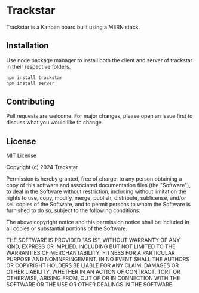 # Trackstar

Trackstar is a Kanban board built using a MERN stack.

## Installation

Use node package manager to install both the client and server of trackstar in their respective folders.

```bash
npm install trackstar
npm install server
```

## Contributing

Pull requests are welcome. For major changes, please open an issue first
to discuss what you would like to change.

## License

MIT License

Copyright (c) 2024 Trackstar

Permission is hereby granted, free of charge, to any person obtaining a copy
of this software and associated documentation files (the "Software"), to deal
in the Software without restriction, including without limitation the rights
to use, copy, modify, merge, publish, distribute, sublicense, and/or sell
copies of the Software, and to permit persons to whom the Software is
furnished to do so, subject to the following conditions:

The above copyright notice and this permission notice shall be included in all
copies or substantial portions of the Software.

THE SOFTWARE IS PROVIDED "AS IS", WITHOUT WARRANTY OF ANY KIND, EXPRESS OR
IMPLIED, INCLUDING BUT NOT LIMITED TO THE WARRANTIES OF MERCHANTABILITY,
FITNESS FOR A PARTICULAR PURPOSE AND NONINFRINGEMENT. IN NO EVENT SHALL THE
AUTHORS OR COPYRIGHT HOLDERS BE LIABLE FOR ANY CLAIM, DAMAGES OR OTHER
LIABILITY, WHETHER IN AN ACTION OF CONTRACT, TORT OR OTHERWISE, ARISING FROM,
OUT OF OR IN CONNECTION WITH THE SOFTWARE OR THE USE OR OTHER DEALINGS IN THE
SOFTWARE.
